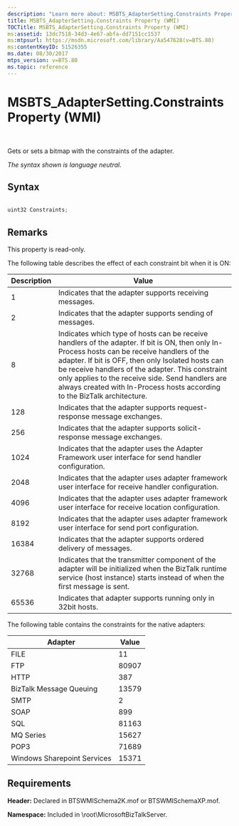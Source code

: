 ```yaml
---
description: "Learn more about: MSBTS_AdapterSetting.Constraints Property (WMI)"
title: MSBTS_AdapterSetting.Constraints Property (WMI)
TOCTitle: MSBTS_AdapterSetting.Constraints Property (WMI)
ms:assetid: 13dc7518-34d3-4e67-abfa-dd7151cc1537
ms:mtpsurl: https://msdn.microsoft.com/library/Aa547628(v=BTS.80)
ms:contentKeyID: 51526355
ms.date: 08/30/2017
mtps_version: v=BTS.80
ms.topic: reference
---
```


# MSBTS\_AdapterSetting.Constraints Property (WMI)

 

Gets or sets a bitmap with the constraints of the adapter.

*The syntax shown is language neutral.*

## Syntax

```C#
  
uint32 Constraints;  
```

## Remarks

This property is read-only.

The following table describes the effect of each constraint bit when it is ON:

<table>
<thead>
<tr class="header">
<th>Description</th>
<th>Value</th>
</tr>
</thead>
<tbody>
<tr class="odd">
<td>1</td>
<td>Indicates that the adapter supports receiving messages.</td>
</tr>
<tr class="even">
<td>2</td>
<td>Indicates that the adapter supports sending of messages.</td>
</tr>
<tr class="odd">
<td>8</td>
<td>Indicates which type of hosts can be receive handlers of the adapter. If bit is ON, then only In-Process hosts can be receive handlers of the adapter. If bit is OFF, then only Isolated hosts can be receive handlers of the adapter. This constraint only applies to the receive side. Send handlers are always created with In-Process hosts according to the BizTalk architecture.</td>
</tr>
<tr class="even">
<td>128</td>
<td>Indicates that the adapter supports request-response message exchanges.</td>
</tr>
<tr class="odd">
<td>256</td>
<td>Indicates that the adapter supports solicit-response message exchanges.</td>
</tr>
<tr class="even">
<td>1024</td>
<td>Indicates that the adapter uses the Adapter Framework user interface for send handler configuration.</td>
</tr>
<tr class="odd">
<td>2048</td>
<td>Indicates that the adapter uses adapter framework user interface for receive handler configuration.</td>
</tr>
<tr class="even">
<td>4096</td>
<td>Indicates that the adapter uses adapter framework user interface for receive location configuration.</td>
</tr>
<tr class="odd">
<td>8192</td>
<td>Indicates that the adapter uses adapter framework user interface for send port configuration.</td>
</tr>
<tr class="even">
<td>16384</td>
<td>Indicates that the adapter supports ordered delivery of messages.</td>
</tr>
<tr class="odd">
<td>32768</td>
<td>Indicates that the transmitter component of the adapter will be initialized when the BizTalk runtime service (host instance) starts instead of when the first message is sent.</td>
</tr>
<tr class="even">
<td>65536</td>
<td>Indicates that adapter supports running only in 32bit hosts.</td>
</tr>
</tbody>
</table>


The following table contains the constraints for the native adapters:

<table>
<thead>
<tr class="header">
<th>Adapter</th>
<th>Value</th>
</tr>
</thead>
<tbody>
<tr class="odd">
<td>FILE</td>
<td>11</td>
</tr>
<tr class="even">
<td>FTP</td>
<td>80907</td>
</tr>
<tr class="odd">
<td>HTTP</td>
<td>387</td>
</tr>
<tr class="even">
<td>BizTalk Message Queuing</td>
<td>13579</td>
</tr>
<tr class="odd">
<td>SMTP</td>
<td>2</td>
</tr>
<tr class="even">
<td>SOAP</td>
<td>899</td>
</tr>
<tr class="odd">
<td>SQL</td>
<td>81163</td>
</tr>
<tr class="even">
<td>MQ Series</td>
<td>15627</td>
</tr>
<tr class="odd">
<td>POP3</td>
<td>71689</td>
</tr>
<tr class="even">
<td>Windows Sharepoint Services</td>
<td>15371</td>
</tr>
</tbody>
</table>


## Requirements

**Header:** Declared in BTSWMISchema2K.mof or BTSWMISchemaXP.mof.

**Namespace:** Included in \\root\\MicrosoftBizTalkServer.

